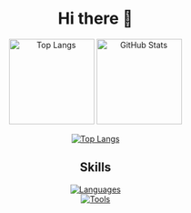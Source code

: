 <div align="center">

# Hi there 👋

<!-- GitHub Stats -->
<img 
  alt="Top Langs" 
  height="150px" 
  src="https://github-readme-stats.vercel.app/api/top-langs/?username=X13467980&layout=compact&show_icons=true&theme=onedark" 
/>
<img 
  alt="GitHub Stats" 
  height="150px" 
  src="https://github-readme-stats.vercel.app/api?username=X13467980&theme=onedark&show_icons=true" 
/>

<!-- Trophy -->
[![Top Langs](https://github-profile-trophy.vercel.app/?username=X13467980&theme=onedark&column=7)](https://github.com/ryo-ma/github-profile-trophy)

## Skills

<!-- Languages & Tools -->
[![Languages](https://skillicons.dev/icons?i=python,swift,c,cpp,cs,matlab,latex,html,css,js,ts,react,nextjs,fastapi&theme=dark)](https://skillicons.dev)  
[![Tools](https://skillicons.dev/icons?i=vscode,git,github,postman,firebase,supabase,postgres,mysql,unity&theme=dark)](https://skillicons.dev)

</div>
